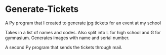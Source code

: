 # Generate-Tickets
A Py program that I created to generate jpg tickets for an event at my school 

Takes in a list of names and codes. Also split into L for high school and G for gymnasium. Generates images with name and serial number.

A second Py program that sends the tickets through mail.
